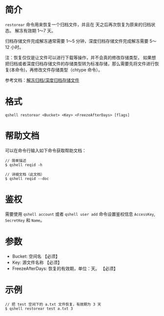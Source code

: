 # 简介
`restorear` 命令用来恢复一个归档文件，并且在 <FreezeAfterDays> 天之后再次恢复为原来的归档状态。<FreezeAfterDays> 解冻有效期 1～7 天。

归档存储文件完成解冻通常需要 1～5 分钟，深度归档存储文件完成解冻需要 5～12 小时。

注：恢复仅仅是让文件可以进行下载等操作，并不会真的修改存储类型， 如果想把归档或者深度归档存储文件的存储类型转为标准存储，那么需要先将文件进行恢复(本命令)，再修改文件存储类型（chtype 命令）。

参考文档：[解冻归档/深度归档存储文件](https://developer.qiniu.com/kodo/6380/restore-archive)

# 格式
```
qshell restorear <Bucket> <Key> <FreezeAfterDays> [flags]
```

# 帮助文档
可以在命令行输入如下命令获取帮助文档：
```
// 简单描述
$ qshell reqid -h 

// 详细文档（此文档）
$ qshell reqid --doc
```

# 鉴权
需要使用 `qshell account` 或者 `qshell user add` 命令设置鉴权信息 `AccessKey`, `SecretKey` 和 `Name`。

# 参数
- Bucket: 空间名 【必须】
- Key: 源文件名称 【必须】
- FreezeAfterDays: 恢复的有效期，单位：天。 【必须】

# 示例
```
// 把 test 空间下的 a.txt 文件恢复，有效期为 3 天
$ qshell restorear test a.txt 3
```